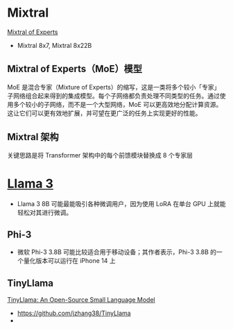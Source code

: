 
# Mixtral

[Mixtral of Experts](https://arxiv.org/abs/2401.04088)
-  Mixtral 8x7, Mixtral 8x22B 

## Mixtral of Experts（MoE）模型

MoE 是混合专家（Mixture of Experts）的缩写，这是一类将多个较小「专家」子网络组合起来得到的集成模型。每个子网络都负责处理不同类型的任务。通过使用多个较小的子网络，而不是一个大型网络，MoE 可以更高效地分配计算资源。这让它们可以更有效地扩展，并可望在更广泛的任务上实现更好的性能。

## Mixtral 架构

关键思路是将 Transformer 架构中的每个前馈模块替换成 8 个专家层

# [Llama 3](https://ai.meta.com/blog/meta-llama-3/)

- Llama 3 8B 可能最能吸引各种微调用户，因为使用 LoRA 在单台 GPU 上就能轻松对其进行微调。


## Phi-3

- 微软 Phi-3 3.8B 可能比较适合用于移动设备；其作者表示，Phi-3 3.8B 的一个量化版本可以运行在 iPhone 14 上

## TinyLlama 
[TinyLlama: An Open-Source Small Language Model](https://arxiv.org/abs/2401.02385)
- https://github.com/jzhang38/TinyLlama
- 


